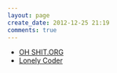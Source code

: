 ```yaml
---
layout: page
create_date: 2012-12-25 21:19
comments: true
---
```

- [OH SHIT.ORG](http://oh-shit.org)
- [Lonely Coder](http://lonelycoder.org)
